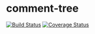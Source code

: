 # comment-tree

[![Build Status][travis-image]][travis-url] [![Coverage Status][coveralls-image]][coveralls-url]

[travis-image]: https://travis-ci.org/aantonovdevelop/comment-tree.svg?branch=master
[travis-url]: https://travis-ci.org/aantonovdevelop/comment-tree

[coveralls-image]: https://coveralls.io/repos/aantonovdevelop/comment-tree/badge.svg?branch=master&service=github
[coveralls-url]: https://coveralls.io/github/aantonovdevelop/comment-tree?branch=master
